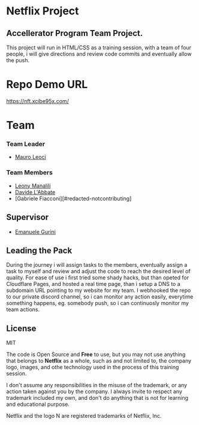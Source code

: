 # Netflix Project
## Accellerator Program Team Project.

This project will run in HTML/CSS as a training session, with a team of four people, i will give directions and review code commits and eventually allow the push.

# Repo Demo URL
https://nft.xcibe95x.com/

# Team

### Team Leader
- [Mauro Leoci][cibe]

### Team Members
- [Leony Manalili][leony]
- [Davide L'Abbate][god-davide]
- [Gabriele Fiacconi][#redacted-notcontributing]

## Supervisor 
- [Emanuele Gurini][emanu]

## Leading the Pack
During the journey i will assign tasks to the members, eventually assign a task to myself and review and adjust the code to reach the desired level of quality.
For ease of use i first tried some shady hacks, but than opeted for Cloudflare Pages, and hosted a real time page, than i setup a DNS to a subdomain URL pointing to my website for my team.
I webhooked the repo to our private discord channel, so i can monitor any action easily, everytime something happens, eg. somebody push, so i can continuosly monitor  my team actions.

## License

MIT

The code is Open Source and **Free** to use, but you may not use anything that belongs to **Netflix** as a whole, such as and not limited to, the company logo, images, and othe technology used in the process of this training session.

I don't assume any responsibilities in the misuse of the trademark, or any action taken against you by the company.
I always invite to respect any trademark included my own, and don't do anything that is not for learning and educational purpose.

Netflix and the logo N are registered trademarks of Netflix, Inc.



[//]: # (Reference links for the body)

[cibe]: <https://github.com/xcibe95x/>
[emanu]: <https://github.com/EmanueleGurini/>
[god-davide]: <https://github.com/DavideLAbbate/>
[leony]: <https://github.com/LeonyMalasanManalili/>
[gabri]: <https://github.com/gfiacconi/>
